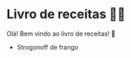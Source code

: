 # Livro de receitas :man_cook:

Olá! Bem vindo ao livro de receitas! :chicken:

- Strogonoff de frango
